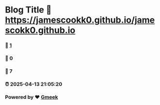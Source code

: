 # Blog Title :link: https://jamescookk0.github.io/jamescokk0.github.io 
### :page_facing_up: [1](https://jamescookk0.github.io/jamescokk0.github.io/tag.html) 
### :speech_balloon: 0 
### :hibiscus: 7 
### :alarm_clock: 2025-04-13 21:05:20 
### Powered by :heart: [Gmeek](https://github.com/Meekdai/Gmeek)

